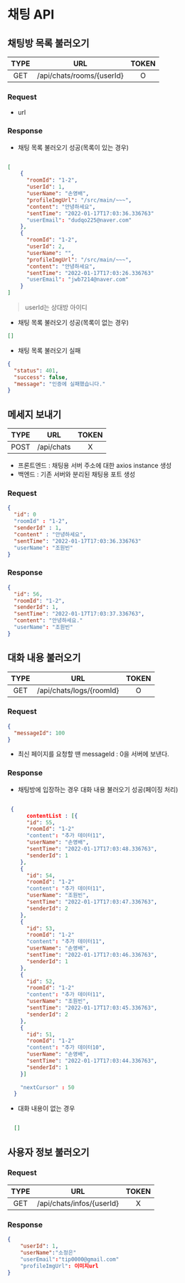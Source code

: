 # 채팅 API

## 채팅방 목록 불러오기

| TYPE |           URL           | TOKEN |
| :--: | :---------------------: | :---: |
| GET  | /api/chats/rooms/{userId} |   O   |

### Request

- url 

### Response

- 채팅 목록 불러오기 성공(목록이 있는 경우)

```json

[
    {
      "roomId": "1-2",
      "userId": 1,
      "userName": "손영배",
      "profileImgUrl": "/src/main/~~~",
      "content": "안녕하세요",
      "sentTime": "2022-01-17T17:03:36.336763"
      "userEmail": "dudqo225@naver.com"
    },
    {
      "roomId": "1-2",
      "userId": 2,
      "userName": "",
      "profileImgUrl": "/src/main/~~~",
      "content": "안녕하세요",
      "sentTime": "2022-01-17T17:03:26.336763"
      "userEmail": "jwb7214@naver.com"
    }
]

```

> userId는 상대방 아이디

- 채팅 목록 불러오기 성공(목록이 없는 경우)

```json
[]
```

- 채팅 목록 불러오기 실패

```json
{
  "status": 401,
  "success": false,
  "message": "인증에 실패했습니다."
}
```

## 메세지 보내기

| TYPE |      URL      | TOKEN |
| :--: | :-----------: | :---: |
| POST | /api/chats |   X   |

- 프론트엔드 : 채팅용 서버 주소에 대한 axios instance 생성
- 백엔드 : 기존 서버와 분리된 채팅용 포트 생성 

### Request
```json
{
  "id": 0
  "roomId" : "1-2",
  "senderId" : 1,
  "content" : "안녕하세요",
  "sentTime": "2022-01-17T17:03:36.336763"
  "userName": "조원빈"
}
```

### Response
```json
{
  "id": 56,
  "roomId": "1-2",
  "senderId": 1,
  "sentTime": "2022-01-17T17:03:37.336763",
  "content": "안녕하세요."
  "userName": "조원빈"
}
```

## 대화 내용 불러오기

| TYPE |      URL      | TOKEN |
| :--: | :-----------: | :---: |
| GET  | /api/chats/logs/{roomId} |   O   |

### Request

```json
{
  "messageId": 100
}
```

- 최신 페이지를 요청할 땐 messageId : 0을 서버에 보낸다.

### Response

- 채팅방에 입장하는 경우 대화 내용 불러오기 성공(페이징 처리)

```json

 { 
      contentList : [{
      "id": 55,
      "roomId": "1-2"
      "content": "추가 데이터11",
      "userName": "손영배",
      "sentTime": "2022-01-17T17:03:48.336763",
      "senderId": 1
    },
    {
      "id": 54,
      "roomId": "1-2"
      "content": "추가 데이터11",
      "userName": "조원빈",
      "sentTime": "2022-01-17T17:03:47.336763",
      "senderId": 2
    },
    {
      "id": 53,
      "roomId": "1-2"
      "content": "추가 데이터11",
      "userName": "손영배",
      "sentTime": "2022-01-17T17:03:46.336763",
      "senderId": 1
    },
    {
      "id": 52,
      "roomId": "1-2"
      "content": "추가 데이터11",
      "userName": "조원빈",
      "sentTime": "2022-01-17T17:03:45.336763",
      "senderId": 2
    },
    {
      "id": 51,
      "roomId": "1-2"
      "content": "추가 데이터10",
      "userName": "손영배",
      "sentTime": "2022-01-17T17:03:44.336763",
      "senderId": 1
    }]
    
    "nextCursor" : 50
  }

```



- 대화 내용이 없는 경우

```json

  []

```

## 사용자 정보 불러오기
### Request
| TYPE |      URL      | TOKEN |
| :--: | :-----------: | :---: |
| GET  | /api/chats/infos/{userId} |   X   |

### Response
```json
{
    "userId": 1,
    "userName":"소정은"
    "userEmail":"tip0000@gmail.com"
    "profileImgUrl": 이미지url
}
``` 

